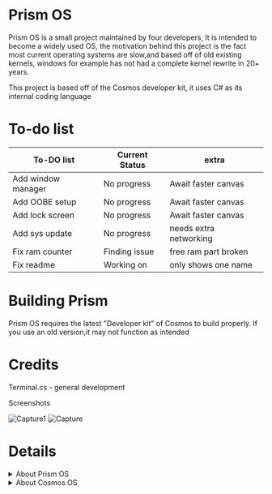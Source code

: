 # Prism OS
<head><link rel="stylesheet" href="https://egkoppel.github.io/product-sans/google-fonts.css"></head>
<p id="product-sans">Prism OS is a small project maintained by four developers, It is intended to become a widely used OS, the motivation behind this project is the fact most current operating systems are slow,and based off of old existing kernels, windows for example has not had a complete kernel rewrite in 20+ years.</p>
<p id="product-sans">This project is based off of the Cosmos developer kit, it uses C# as its internal coding language</p>

# To-do list

| To-DO list         | Current Status   | extra                     |
|--------------------|------------------|---------------------------|
| Add window manager | No progress      | Await faster canvas       |
| Add OOBE setup     | No progress      | Await faster canvas       |
| Add lock screen    | No progress      | Await faster canvas       |
| Add sys update     | No progress      | needs extra networking    |
| Fix ram counter    | Finding issue    | free ram part broken      |
| Fix readme         | Working on       | only shows one name       |



# Building Prism
<p id="product-sans">Prism OS requires the latest "Developer kit" of Cosmos to build properly. If you use an old version,it may not function as intended</p>

# Credits
<p id="product-sans>Nifanfa - BitFont</p>
<p id="product-sans>Terminal.cs - general development</p>
<p id="product-sans>Deadlocust - general development</p>

# Screenshots
![Capture1](https://user-images.githubusercontent.com/49339966/119268040-60c57d80-bbf1-11eb-8cc2-ed262d965841.PNG)
![Capture](https://github.com/Project-Prism/Prism-OS/blob/main/Screenshot%202021-06-08%20224622.png)

# Details
<details>
    <Summary>
        About Prism OS
    </Summary>
<p>
     Prism OS is an open source project started in 2021, the idea was made when two discord users (Terminal.cs and deadlocust) decided to make an operating system out of boredom
</p>
</details>

<details>
    <Summary>
        About Cosmos OS
    </Summary>
<p>
Cosmos is a program that allows you to create an entire operating system using c#, x#, and VB.net

It allows for a file system, graphics, console, and hardware access, aswell as getting user input from a keyboard and a mouse.
It also allows you to use external libraries found on the visual studio marketplace.
</p>
</details>
